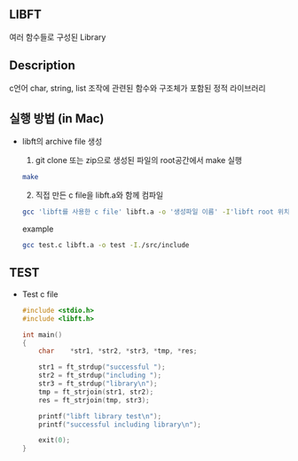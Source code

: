 ## LIBFT
여러 함수들로 구성된 Library
<br>

## Description
c언어 char, string, list 조작에 관련된 함수와 구조체가 포함된 정적 라이브러리
  
## 실행 방법 (in Mac)

- libft의 archive file 생성
	1. git clone 또는 zip으로 생성된 파일의 root공간에서 make 실행
	```bash
	make
	```

	2. 직접 만든 c file을 libft.a와 함께 컴파일 
	```bash
	gcc 'libft를 사용한 c file' libft.a -o '생성파일 이름' -I'libft root 위치'./src/include
	```
	example
	```bash
	gcc test.c libft.a -o test -I./src/include 
	```

## TEST
- Test c file
	```c
	#include <stdio.h>
	#include <libft.h>

	int main()
	{
		char	*str1, *str2, *str3, *tmp, *res;

		str1 = ft_strdup("successful ");
		str2 = ft_strdup("including ");
		str3 = ft_strdup("library\n");
		tmp = ft_strjoin(str1, str2);
		res = ft_strjoin(tmp, str3);

		printf("libft library test\n");
		printf("successful including library\n");

		exit(0);
	}
	```